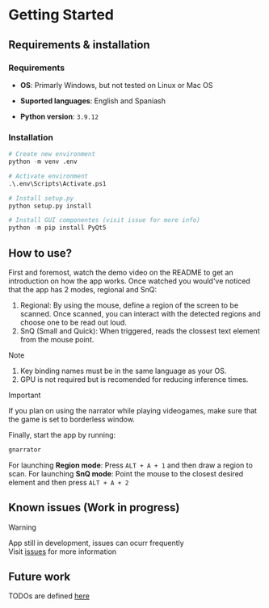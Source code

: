 # Getting Started
## Requirements & installation
### Requirements
- **OS**: Primarly Windows, but not tested on Linux or Mac OS

- **Suported languages**: English and Spaniash

- **Python version**: `3.9.12`

### Installation
```python
# Create new environment
python -m venv .env

# Activate environment
.\.env\Scripts\Activate.ps1

# Install setup.py
python setup.py install

# Install GUI componentes (visit issue for more info)
python -m pip install PyQt5
```
## How to use?
First and foremost, watch the demo video on the README to get an introduction on how the app works. Once watched you would've noticed that the app has 2 modes, regional and SnQ:

1. Regional: By using the mouse, define a region of the screen to be scanned. Once scanned, you can interact with the detected regions and choose one to be read out loud.
2. SnQ (Small and Quick): When triggered, reads the clossest text element from the mouse point.  

> [!NOTE]
> 1. Key binding names must be in the same language as your OS. 
> 2. GPU is not required but is recomended for reducing inference times.

> [!IMPORTANT]
> If you plan on using the narrator while playing videogames, make sure that the game is set to borderless window.

Finally, start the app by running:
```python
gnarrator
```

For launching **Region mode**: Press `ALT + A + 1` and then draw a region to scan.
For launching **SnQ mode**: Point the mouse to the closest desired element and then press `ALT + A + 2`

## Known issues (Work in progress)
> [!WARNING]
> App still in development, issues can ocurr frequently  
> Visit [issues](https://github.com/arcb01/g-narrator/issues) for more information
  
## Future work
TODOs are defined [here](https://github.com/arcb01/gaming-narrator/blob/main/docs/todos.md)


